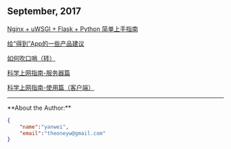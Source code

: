## September, 2017
[Nginx + uWSGI + Flask + Python 简单上手指南](devops/nginx-uwsgi-flask-python.md)

[给“得到”App的一些产品建议](product/advice-for-dedao-app.md)

[如何吹口哨（转）](misc/how-to-whistle.md)

[科学上网指南-服务器篇](shadowsocks/shadowsocks-server.md)

[科学上网指南-使用篇（客户端）](shadowsocks/shadowsocks-client.md)

<!--
[App账号体系设计和注册登录流程](product/app-account-register-login.md)

Todo: 
[2017年阅读清单](education/books-2017.md)
[适合小团队的产品管理和研发流程]()
[几款背单词App的比较](education/vocabulary-apps.md)
[Python学习笔记 系列]()
[程序员眼中的Scratch]()
[程序员家长如何教小朋友用Scratch学编程]()
[中国诗词大会抢答模式的策略分析]()
[最近2年的工作总结]()
-->

<hr>
**About the Author:**

```json
{
    "name":"yanwei",
    "email":"theoneyw@gmail.com"
}
```
